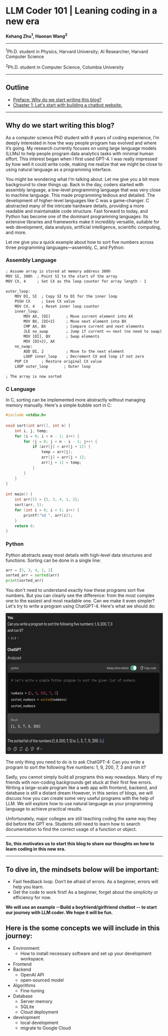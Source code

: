 # LLM Coder 101 | Leaning coding in a new era

**Kehang Zhu<sup>1</sup>, Haonan Wang<sup>2</sup>**

---

<sup>1</sup>Ph.D. student in Physics, Harvard University; AI Researcher, Harvard Computer Science

<sup>2</sup>Ph.D. student in Computer Science, Columbia University

---
## Outline
- [Preface: Why do we start writing this blog?](#why-do-we-start-writing-this-blog)
- [Chapter 1: Let's start with building a chatbot website.](./chapter1/README.md)

---

## Why do we start writing this blog?

As a computer science PhD student with 8 years of coding experience, I’m deeply interested in how the way people program has evolved and where it’s going. My research currently focuses on using large language models (LLMs) to help people program data analytics tasks with minimal human effort. This interest began when I first used GPT-4. I was really impressed by how well it could write code, making me realize that we might be close to using natural language as a programming interface.

You might be wondering what I’m talking about. Let me give you a bit more background to clear things up.
Back in the day, coders started with assembly language, a low-level programming language that was very close to machine language. This made programming tedious and detailed. The development of higher-level languages like C was a game-changer. C abstracted many of the intricate hardware details, providing a more readable and maintainable code structure. Fast forward to today, and Python has become one of the dominant programming languages. Its extensive libraries and frameworks make it incredibly versatile, suitable for web development, data analysis, artificial intelligence, scientific computing, and more.

Let me give you a quick example about how to sort five numbers across three programming languages—assembly, C, and Python:
### Assembly Language
```assembly
; Assume array is stored at memory address 300h
MOV SI, 300h  ; Point SI to the start of the array
MOV CX, 4     ; Set CX as the loop counter for array length - 1

outer_loop:
    MOV DI, SI  ; Copy SI to DI for the inner loop
    PUSH CX     ; Save CX value
    MOV CX, 4   ; Reset inner loop counter
    inner_loop:
        MOV AX, [DI]       ; Move current element into AX
        MOV BX, [DI+2]     ; Move next element into BX
        CMP AX, BX         ; Compare current and next elements
        JLE no_swap        ; Jump if current <= next (no need to swap)
        MOV [DI], BX       ; Swap elements
        MOV [DI+2], AX
    no_swap:
        ADD DI, 2          ; Move to the next element
        LOOP inner_loop    ; Decrement CX and loop if not zero
    POP CX      ; Restore original CX value
    LOOP outer_loop       ; Outer loop

; The array is now sorted
```
### C Language
In C, sorting can be implemented more abstractly without managing memory manually. Here's a simple bubble sort in C:

```c
#include <stdio.h>

void sort(int arr[], int n) {
    int i, j, temp;
    for (i = 0; i < n - 1; i++) {
        for (j = 0; j < n - i - 1; j++) {
            if (arr[j] > arr[j + 1]) {
                temp = arr[j];
                arr[j] = arr[j + 1];
                arr[j + 1] = temp;
            }
        }
    }
}

int main() {
    int arr[5] = {5, 3, 4, 1, 2};
    sort(arr, 5);
    for (int i = 0; i < 5; i++) {
        printf("%d ", arr[i]);
    }
    return 0;
}
```
### Python
Python abstracts away most details with high-level data structures and functions. Sorting can be done in a single line:

```python
arr = [5, 3, 4, 1, 2]
sorted_arr = sorted(arr)
print(sorted_arr)
```
You don't need to understand exactly how these programs sort five numbers. But you can clearly see the difference: from the most complex one to the easiest and most readable one. 
Can we make it even simpler? Let's try to write a program using ChatGPT-4. Here's what we should do:

<img src="image.jpg" height="450"/>

The only thing you need to do is to ask ChatGPT-4: Can you write a program to sort the following five numbers: 1, 9, 200, 7, 3 and run it?

Sadly, you cannot simply build all programs this way nowadays. Many of my friends with non-coding backgrounds get stuck at their first few errors. Writing a large-scale program like a web app with frontend, backend, and database is still a distant dream 
However, in this series of blogs, we will discuss how you can create some very useful programs with the help of LLM. We will explore how to use natural language as your programming language to achieve practical results.

Unfortunately, major colleges are still teaching coding the same way they did before the GPT era. Students still need to learn how to search documentation to find the correct usage of a function or object.

---

**So, this motivates us to start this blog to share our thoughts on how to learn coding in this new era.**

---

## To dive in, the mindsets below will be important:

- Fast feedback loop. Don’t be afraid of errors. As a beginner, errors will help you learn.
- Get the code to work first! As a beginner, forget about the simplicity or efficiency for now.

**We will use an example --Build a boyfriend/girlfriend chatbot -- to start our journey with LLM coder. We hope it will be fun.**

## Here is the some concepts we will include in this journey:

- Environment:
    - How to install necessary software and set up your development workspace.
- Frontend
- Backend
    - OpenAI API
    - open-sourced model
- Algorithms
    - Fine-tuning
- Database
    - Server memory
    - SQLite
    - Cloud deployment
- development
    - local development
    - migrate to Google Cloud
